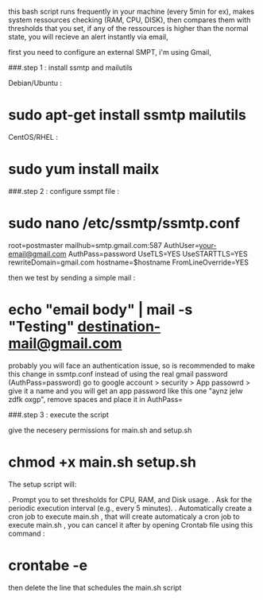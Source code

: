this bash script runs frequently in your machine (every 5min for ex), makes system ressources checking (RAM, CPU, DISK), then compares them with thresholds that you set, if any of the ressources is higher than the normal state, you will recieve an alert instantly via email,

first you need to configure an external SMPT, i'm using Gmail,

###.step 1 : install ssmtp and mailutils 

Debian/Ubuntu : 
# sudo apt-get install ssmtp mailutils

CentOS/RHEL :
# sudo yum install mailx

###.step 2 : configure ssmpt file : 

# sudo nano /etc/ssmtp/ssmtp.conf

root=postmaster
mailhub=smtp.gmail.com:587
AuthUser=your-email@gmail.com
AuthPass=password
UseTLS=YES
UseSTARTTLS=YES
rewriteDomain=gmail.com
hostname=$hostname
FromLineOverride=YES

then we test by sending a simple mail : 
# echo "email body" | mail -s "Testing" destination-mail@gmail.com

probably you will face an authentication issue, so is recommended to make this change in ssmtp.conf
instead of using the real gmail password (AuthPass=password)
go to google account > security > App passowrd > give it a name and you will get an app password 
like this one "aynz jelw zdfk oxgp", remove spaces and place it in AuthPass=

###.step 3 : execute the script

give the necesery permissions for main.sh and setup.sh
# chmod +x main.sh setup.sh

The setup script will:

. Prompt you to set thresholds for CPU, RAM, and Disk usage.
. Ask for the periodic execution interval (e.g., every 5 minutes).
. Automatically create a cron job to execute main.sh , that will create automaticaly a cron job to execute main.sh , you can cancel it after by opening Crontab file using this command :
# crontabe -e 
then delete the line that schedules the main.sh script




